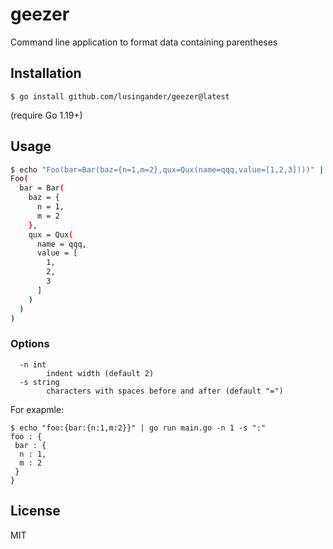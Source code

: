 # geezer

Command line application to format data containing parentheses

## Installation

`$ go install github.com/lusingander/geezer@latest`

(require Go 1.19+)

## Usage

```sh
$ echo "Foo(bar=Bar(baz={n=1,m=2},qux=Qux(name=qqq,value=[1,2,3])))" | geezer
Foo(
  bar = Bar(
    baz = {
      n = 1,
      m = 2
    },
    qux = Qux(
      name = qqq,
      value = [
        1,
        2,
        3
      ]
    )
  )
)
```

### Options

```
  -n int
        indent width (default 2)
  -s string
        characters with spaces before and after (default "=")
```

For exapmle:

```
$ echo "foo:{bar:{n:1,m:2}}" | go run main.go -n 1 -s ":" 
foo : {
 bar : {
  n : 1,
  m : 2
 }
}
```

## License

MIT
